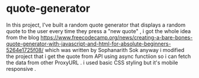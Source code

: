 # quote-generator
In this project, I've built a random quote generator that displays a random quote to the user every time they press a "new quote" ,
i got the whole idea from the blog 
https://www.freecodecamp.org/news/creating-a-bare-bones-quote-generator-with-javascript-and-html-for-absolute-beginners-5264e1725f08/ 
which was written by Sophanarith Sok
anyway i modified the project that i get the quote from API using async functiion so i can fetch the data from other ProxyURL .
i used basic CSS styling but it's mobile responsive .
